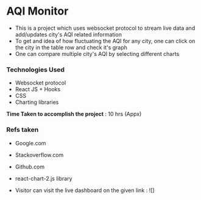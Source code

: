 # AQI Monitor

- This is a project which uses websocket protocol to stream live data and add/updates city's AQI related information
- To get and idea of how fluctuating the AQI for any city, one can click on the city in the table row and check it's graph
- One can compare multiple city's AQI by selecting different charts

### Technologies Used

- Websocket protocol
- React JS + Hooks
- CSS
- Charting libraries

**Time Taken to accomplish the project** : 10 hrs (Appx)

### Refs taken

- Google.com
- Stackoverflow.com
- Github.com
- react-chart-2.js library

- Visitor can visit the live dashboard on the given link : ![]
